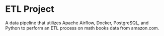 # ETL Project
A data pipeline that utilizes Apache Airflow, Docker, PostgreSQL, and Python to perform an ETL process on math books data from amazon.com.

